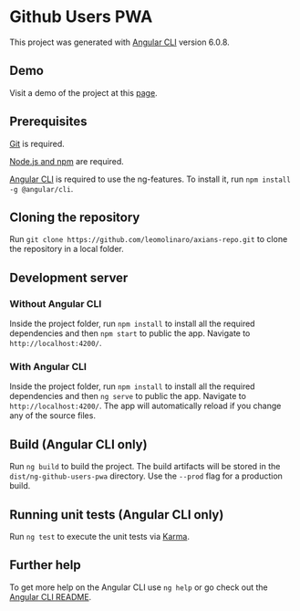 # Github Users PWA

This project was generated with [Angular CLI](https://github.com/angular/angular-cli) version 6.0.8.

## Demo

Visit a demo of the project at this [page](https://leomolinaro.github.io/axians-repo/dist/ng-githubusers-pwa).

## Prerequisites

[Git](https://git-scm.com/downloads) is required.

[Node.js and npm](https://nodejs.org/en/download/) are required.

[Angular CLI](https://github.com/angular/angular-cli) is required to use the ng-features. To install it, run `npm install -g @angular/cli`.

## Cloning the repository

Run `git clone https://github.com/leomolinaro/axians-repo.git` to clone the repository in a local folder.

## Development server

### Without Angular CLI

Inside the project folder, run `npm install` to install all the required dependencies and then `npm start` to public the app. Navigate to `http://localhost:4200/`.

### With Angular CLI

Inside the project folder, run `npm install` to install all the required dependencies and then `ng serve` to public the app. Navigate to `http://localhost:4200/`. The app will automatically reload if you change any of the source files.

## Build (Angular CLI only)

Run `ng build` to build the project. The build artifacts will be stored in the `dist/ng-github-users-pwa` directory. Use the `--prod` flag for a production build.

## Running unit tests (Angular CLI only)

Run `ng test` to execute the unit tests via [Karma](https://karma-runner.github.io).

## Further help

To get more help on the Angular CLI use `ng help` or go check out the [Angular CLI README](https://github.com/angular/angular-cli/blob/master/README.md).
#
